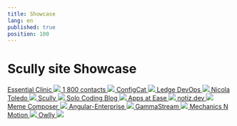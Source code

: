 ```yaml
---
title: Showcase
lang: en
published: true
position: 100
---
```


# Scully site Showcase

<div class="docs-showcase">

<a href="https://www.essentialclinic.ca/">
  Essential Clinic
  <img src="/assets/img/showcase/essentialclinic-01.jpg" />
</a>

<a href="https://www.1800contacts.com/">
  1 800 contacts
  <img src="/assets/img/showcase/1800contacts-01.jpg" />
</a>

<a href="https://configcat.com/">
  ConfigCat
  <img src="/assets/img/showcase/configcat-01.jpg" />
</a>

<a href="https://devops.phodal.com/home">
  Ledge DevOps
  <img src="/assets/img/showcase/ledgedevops-01.jpg" />
</a>

<a href="https://www.nicolatoledo.dev/">
  Nicola Toledo
  <img src="/assets/img/showcase/nicolatoledo-01.jpg" />
</a>

<a href="https://scully.io">
  Scully
  <img src="/assets/img/showcase/scully-01.jpg" />
</a>

<a href="https://solocoding.dev/">
  Solo Coding Blog
  <img src="/assets/img/showcase/solocoding-01.jpg" />
</a>

<a href="https://appsatease.com/">
  Apps at Ease
  <img src="/assets/img/showcase/appsatease-01.jpg" />
</a>

<a href="https://www.notiz.dev/">
  notiz.dev
  <img src="https://www.notiz.dev/assets/img/logo-text.svg" />
</a>

<a href="https://memecomposer.com/">
  Meme Composer
  <img src="https://memecomposer.com/en/assets/images/app-logo_no-text_150x150.png" />
</a>

<a href="https://angular-enterprise.com/">
  Angular-Enterprise
  <img src="/assets/img/showcase/angularenterprise-01.jpg" />
</a>

<a href="https://gamma.stream/">
  GammaStream
  <img src="/assets/img/showcase/gammastream-01.jpg" />
</a>

<a href="https://mechanicsnmotion.com/">
  Mechanics N Motion
  <img src="/assets/img/showcase/mnm-01.jpg" />
</a>

<a href="https://owlly.ch/">
  Owlly
  <img src="/assets/img/showcase/owlly-01.jpg" />
</a>

</div>
